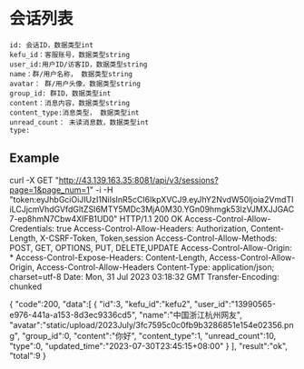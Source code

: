 # 会话列表

    id: 会话ID，数据类型int
    kefu_id：客服账号，数据类型string
    user_id:用户ID/访客ID，数据类型string
    name：群/用户名称， 数据类型string
    avatar： 群/用户头像，数据类型string
    group_id: 群ID，数据类型int
    content：消息内容，数据类型string
    content_type:消息类型， 数据类型int
    unread_count： 未读消息数，数据类型int
    type: 


## Example 


curl -X GET "http://43.139.163.35:8081/api/v3/sessions?page=1&page_num=1" -i -H "token:eyJhbGciOiJIUzI1NiIsInR5cCI6IkpXVCJ9.eyJhY2NvdW50Ijoia2VmdTIiLCJjcmVhdGVfdGltZSI6MTY5MDc3MjA0M30.YGn09hmgk53lzVJMXJJGAC7-ep8hmN7Cbw4XIFB1UD0"
HTTP/1.1 200 OK
Access-Control-Allow-Credentials: true
Access-Control-Allow-Headers: Authorization, Content-Length, X-CSRF-Token, Token,session
Access-Control-Allow-Methods: POST, GET, OPTIONS, PUT, DELETE,UPDATE
Access-Control-Allow-Origin: *
Access-Control-Expose-Headers: Content-Length, Access-Control-Allow-Origin, Access-Control-Allow-Headers
Content-Type: application/json; charset=utf-8
Date: Mon, 31 Jul 2023 03:18:32 GMT
Transfer-Encoding: chunked

{
    "code":200,
    "data":[
        {
            "id":3,
            "kefu_id":"kefu2",
            "user_id":"13990565-e976-441a-a153-8d3ec9336cd5",
            "name":"中国浙江杭州网友",
            "avatar":"static/upload/2023July/3fc7595c0c0fb9b3286851e154e02356.png",
            "group_id":0,
            "content":"你好",
            "content_type":1,
            "unread_count":10,
            "type":0,
            "updated_time":"2023-07-30T23:45:15+08:00"
        }
    ],
    "result":"ok",
    "total":9
}